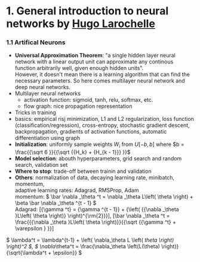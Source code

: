 # 1. General introduction to neural networks by [Hugo Larochelle](http://www.dmi.usherb.ca/~larocheh/index_en.html)
### 1.1 Artifical Neurons
* **Universal Approximation Theorem**: "a single hidden layer neural network with a linear output unit can approximate any continous function arbitrarily well, given enough hidden units".  <br>
However, it doesn't mean there is a learning algorithm that can find the necessary parameters. So here comes multilayer neural network and deep neural networks.
* Multilayer neural networks <br>
  * activation function: sigmoid, tanh, relu, softmax, etc.
  * flow graph: nice propagation representation
 * Tricks in training 
  * basics: empirical risj minimization, L1 and L2 regularization, loss function (classification/regression), cross-entropy, stochastic gradient descent, backpropagation, gradients of activation functions, automatic differentiation using graph
  * **Initialization**: uniformly sample weights $W_i$ from $U[-b,b]$ where $b = \frac{{\sqrt 6 }}{{\sqrt {{H_k} + {H_{k - 1}}} }}$
  * **Model selection**: abouth hyperparameters, grid search and random search, validation set
  * **Where to stop**: trade-off between trainin and validation
  * **Others**: normalization of data, decaying learning rate, minibatch, momentum, <br>
  adaptive learning rates: Adagrad, RMSProp, Adam <br>
  momentum: $ \bar \nabla _\theta ^t = \nabla _\theta L\left( \theta  \right) + \beta \bar \nabla _\theta ^{t - 1} $   <br>
  Adagrad: \[{\gamma ^t} = {\gamma ^{t - 1}} + {\left( {{\nabla _\theta }L\left( \theta  \right)} \right)^{\rm{2}}}\], 
\[\bar \nabla _\theta ^t = \frac{{{\nabla _\theta }L\left( \theta  \right)}}{{\sqrt {{\gamma ^t} + \varepsilon } }}\]
  
  $ \lambda^t = \lambda^{t-1} + \left( \nabla_\theta L \left( _theta \right) \right)^2 $, $ \nabla_\theta^t = \frac{\nabla_\theta \left(L(\theta) \right)}{\sqrt{\lambda^t + \epsilon}} $


